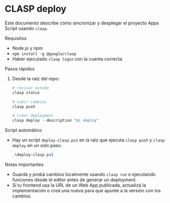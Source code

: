 # CLASP deploy

Este documento describe cómo sincronizar y desplegar el proyecto Apps Script usando `clasp`.

Requisitos
- Node.js y npm
- `npm install -g @google/clasp`
- Haber ejecutado `clasp login` con la cuenta correcta

Pasos rápidos
1. Desde la raíz del repo:
   ```powershell
   # revisar estado
   clasp status

   # subir cambios
   clasp push

   # crear deployment
   clasp deploy --description "mi deploy"
   ```

Script automático
- Hay un script `deploy-clasp.ps1` en la raíz que ejecuta `clasp push` y `clasp deploy` en un solo paso.
  ```powershell
  .\deploy-clasp.ps1
  ```

Notas importantes
- Guardá y probá cambios localmente usando `clasp run` o ejecutando funciones desde el editor antes de generar un deployment.
- Si tu frontend usa la URL de un Web App publicada, actualizá la implementación o creá una nueva para que apunte a la versión con los cambios.

